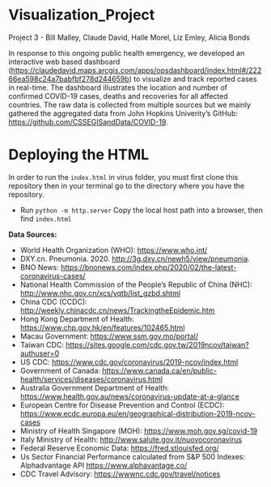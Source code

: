 # Visualization_Project
Project 3 - Bill Malley, Claude David, Halle Morel, Liz Emley, Alicia Bonds

In response to this ongoing public health emergency, we developed an interactive web based dashboard (https://claudedavid.maps.arcgis.com/apps/opsdashboard/index.html#/22266ea598c24a7babfbf278d244659b) to visualize and track reported cases in real-time. The dashboard illustrates the location and number of confirmed COVID-19 cases, deaths and recoveries for all affected countries. The raw data is collected from multiple sources but we mainly gathered the aggregated data from John Hopkins Univerity’s GitHub: https://github.com/CSSEGISandData/COVID-19. 

# Deploying the HTML
In order to run the `index.html` in virus folder, you must first clone this repository then in your terminal go to the directory where you have the repository.
* Run `python -m http.server`
Copy the local host path into a browser, then find `index.html`

<b>Data Sources:</b><br>
* World Health Organization (WHO): https://www.who.int/ <br>
* DXY.cn. Pneumonia. 2020. http://3g.dxy.cn/newh5/view/pneumonia.  <br>
* BNO News: https://bnonews.com/index.php/2020/02/the-latest-coronavirus-cases/  <br>
* National Health Commission of the People’s Republic of China (NHC): <br>
 http://www.nhc.gov.cn/xcs/yqtb/list_gzbd.shtml <br>
* China CDC (CCDC): http://weekly.chinacdc.cn/news/TrackingtheEpidemic.htm <br>
* Hong Kong Department of Health: https://www.chp.gov.hk/en/features/102465.html <br>
* Macau Government: https://www.ssm.gov.mo/portal/ <br>
* Taiwan CDC: https://sites.google.com/cdc.gov.tw/2019ncov/taiwan?authuser=0 <br>
* US CDC: https://www.cdc.gov/coronavirus/2019-ncov/index.html <br>
* Government of Canada: https://www.canada.ca/en/public-health/services/diseases/coronavirus.html <br>
* Australia Government Department of Health: https://www.health.gov.au/news/coronavirus-update-at-a-glance <br>
* European Centre for Disease Prevention and Control (ECDC): https://www.ecdc.europa.eu/en/geographical-distribution-2019-ncov-cases 
* Ministry of Health Singapore (MOH): https://www.moh.gov.sg/covid-19
* Italy Ministry of Health: http://www.salute.gov.it/nuovocoronavirus
* Federal Reserve Economic Data: https://fred.stlouisfed.org/ <br>
* Us Sector Financial Performance calculated from S&P 500 Indexes: Alphadvantage API  https://www.alphavantage.co/ <br>
* CDC Travel Advisory: https://wwwnc.cdc.gov/travel/notices <br>
<br>
